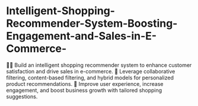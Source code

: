 # Intelligent-Shopping-Recommender-System-Boosting-Engagement-and-Sales-in-E-Commerce-
🛒🧠 Build an intelligent shopping recommender system to enhance customer satisfaction and drive sales in e-commerce. 🎯 Leverage collaborative filtering, content-based filtering, and hybrid models for personalized product recommendations. 🚀 Improve user experience, increase engagement, and boost business growth with tailored shopping suggestions.
